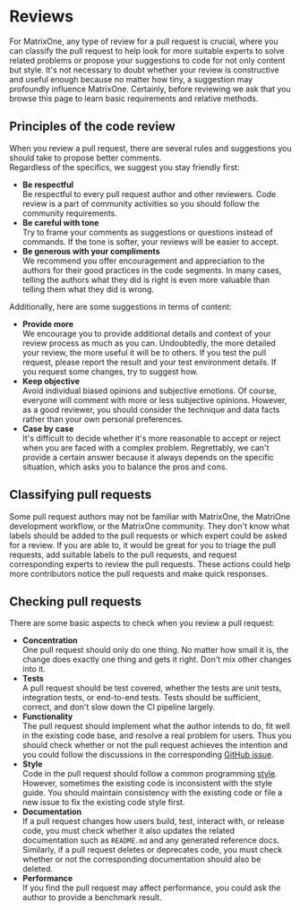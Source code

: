 # **Reviews**

For MatrixOne, any type of review for a pull request is crucial, where you can classify the pull request to help look for more suitable experts to solve related problems or propose your suggestions to code for not only content but style.
It's not necessary to doubt whether your review is constructive and useful enough because no matter how tiny, a suggestion may profoundly influence MatrixOne. Certainly, before reviewing we ask that you browse this page to learn basic requirements and relative methods.

## **Principles of the code review**

When you review a pull request, there are several rules and suggestions you should take to propose better comments.  
Regardless of the specifics, we suggest you stay friendly first:  

* **Be respectful**  
Be respectful to every pull request author and other reviewers. Code review is a part of community activities so you should follow the community requirements.
* **Be careful with tone**    
Try to frame your comments as suggestions or questions instead of commands. If the tone is softer, your reviews will be easier to accept.   
* **Be generous with your compliments**  
We recommend you offer encouragement and appreciation to the authors for their good practices in the code segments. In many cases, telling the authors what they did is right is even more valuable than telling them what they did is wrong.

Additionally, here are some suggestions in terms of content:  

* **Provide more**  
We encourage you to provide additional details and context of your review process as much as you can. Undoubtedly, the more detailed your review, the more useful it will be to others. If you test the pull request, please report the result and your test environment details. If you request some changes, try to suggest how.
* **Keep objective**  
Avoid individual biased opinions and subjective emotions. Of course, everyone will comment with more or less subjective opinions. However, as a good reviewer, you should consider the technique and data facts rather than your own personal preferences.
* **Case by case**  
It's difficult to decide whether it's more reasonable to accept or reject when you are faced with a complex problem. Regrettably, we can't provide a certain answer because it always depends on the specific situation, which asks you to balance the pros and cons.  

## **Classifying pull requests**

Some pull request authors may not be familiar with MatrixOne, the MatriOne development workflow, or the MatrixOne community. They don't know what labels should be added to the pull requests or which expert could be asked for a review. If you are able to, it would be great for you to triage the pull requests, add suitable labels to the pull requests, and request corresponding experts to review the pull requests. These actions could help more contributors notice the pull requests and make quick responses.  

## **Checking pull requests**

There are some basic aspects to check when you review a pull request:

* **Concentration**  
  One pull request should only do one thing. No matter how small it is, the change does exactly one thing and gets it right. Don't mix other changes into it.
* **Tests**  
  A pull request should be test covered, whether the tests are unit tests, integration tests, or end-to-end tests. Tests should be sufficient, correct, and don't slow down the CI pipeline largely.
* **Functionality**  
  The pull request should implement what the author intends to do, fit well in the existing code base, and resolve a real problem for users. Thus you should check whether or not the pull request achieves the intention and you could follow the discussions in the corresponding [GitHub issue](https://github.com/matrixorigin/matrixone/issues/new/choose).  
* **Style**  
  Code in the pull request should follow a common programming [style](contribute-code.md#get-familiar-with-style). However, sometimes the existing code is inconsistent with the style guide. You should maintain consistency with the existing code or file a new issue to fix the existing code style first.
* **Documentation**  
  If a pull request changes how users build, test, interact with, or release code, you must check whether it also updates the related documentation such as `README.md` and any generated reference docs. Similarly, if a pull request deletes or deprecates code, you must check whether or not the corresponding documentation should also be deleted.
* **Performance**  
  If you find the pull request may affect performance, you could ask the author to provide a benchmark result.
